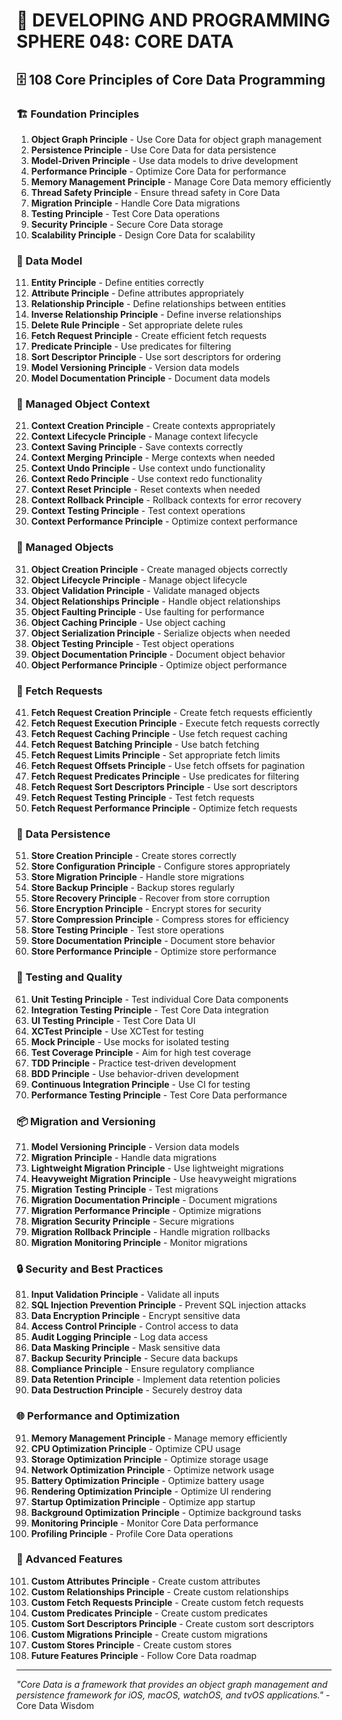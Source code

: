 # 🌟 DEVELOPING AND PROGRAMMING SPHERE 048: CORE DATA

## 🗄️ 108 Core Principles of Core Data Programming

### 🏗️ Foundation Principles

1. **Object Graph Principle** - Use Core Data for object graph management
2. **Persistence Principle** - Use Core Data for data persistence
3. **Model-Driven Principle** - Use data models to drive development
4. **Performance Principle** - Optimize Core Data for performance
5. **Memory Management Principle** - Manage Core Data memory efficiently
6. **Thread Safety Principle** - Ensure thread safety in Core Data
7. **Migration Principle** - Handle Core Data migrations
8. **Testing Principle** - Test Core Data operations
9. **Security Principle** - Secure Core Data storage
10. **Scalability Principle** - Design Core Data for scalability

### 🎯 Data Model

11. **Entity Principle** - Define entities correctly
12. **Attribute Principle** - Define attributes appropriately
13. **Relationship Principle** - Define relationships between entities
14. **Inverse Relationship Principle** - Define inverse relationships
15. **Delete Rule Principle** - Set appropriate delete rules
16. **Fetch Request Principle** - Create efficient fetch requests
17. **Predicate Principle** - Use predicates for filtering
18. **Sort Descriptor Principle** - Use sort descriptors for ordering
19. **Model Versioning Principle** - Version data models
20. **Model Documentation Principle** - Document data models

### 🧮 Managed Object Context

21. **Context Creation Principle** - Create contexts appropriately
22. **Context Lifecycle Principle** - Manage context lifecycle
23. **Context Saving Principle** - Save contexts correctly
24. **Context Merging Principle** - Merge contexts when needed
25. **Context Undo Principle** - Use context undo functionality
26. **Context Redo Principle** - Use context redo functionality
27. **Context Reset Principle** - Reset contexts when needed
28. **Context Rollback Principle** - Rollback contexts for error recovery
29. **Context Testing Principle** - Test context operations
30. **Context Performance Principle** - Optimize context performance

### 🎨 Managed Objects

31. **Object Creation Principle** - Create managed objects correctly
32. **Object Lifecycle Principle** - Manage object lifecycle
33. **Object Validation Principle** - Validate managed objects
34. **Object Relationships Principle** - Handle object relationships
35. **Object Faulting Principle** - Use faulting for performance
36. **Object Caching Principle** - Use object caching
37. **Object Serialization Principle** - Serialize objects when needed
38. **Object Testing Principle** - Test object operations
39. **Object Documentation Principle** - Document object behavior
40. **Object Performance Principle** - Optimize object performance

### 🔧 Fetch Requests

41. **Fetch Request Creation Principle** - Create fetch requests efficiently
42. **Fetch Request Execution Principle** - Execute fetch requests correctly
43. **Fetch Request Caching Principle** - Use fetch request caching
44. **Fetch Request Batching Principle** - Use batch fetching
45. **Fetch Request Limits Principle** - Set appropriate fetch limits
46. **Fetch Request Offsets Principle** - Use fetch offsets for pagination
47. **Fetch Request Predicates Principle** - Use predicates for filtering
48. **Fetch Request Sort Descriptors Principle** - Use sort descriptors
49. **Fetch Request Testing Principle** - Test fetch requests
50. **Fetch Request Performance Principle** - Optimize fetch requests

### 🚀 Data Persistence

51. **Store Creation Principle** - Create stores correctly
52. **Store Configuration Principle** - Configure stores appropriately
53. **Store Migration Principle** - Handle store migrations
54. **Store Backup Principle** - Backup stores regularly
55. **Store Recovery Principle** - Recover from store corruption
56. **Store Encryption Principle** - Encrypt stores for security
57. **Store Compression Principle** - Compress stores for efficiency
58. **Store Testing Principle** - Test store operations
59. **Store Documentation Principle** - Document store behavior
60. **Store Performance Principle** - Optimize store performance

### 🧪 Testing and Quality

61. **Unit Testing Principle** - Test individual Core Data components
62. **Integration Testing Principle** - Test Core Data integration
63. **UI Testing Principle** - Test Core Data UI
64. **XCTest Principle** - Use XCTest for testing
65. **Mock Principle** - Use mocks for isolated testing
66. **Test Coverage Principle** - Aim for high test coverage
67. **TDD Principle** - Practice test-driven development
68. **BDD Principle** - Use behavior-driven development
69. **Continuous Integration Principle** - Use CI for testing
70. **Performance Testing Principle** - Test Core Data performance

### 📦 Migration and Versioning

71. **Model Versioning Principle** - Version data models
72. **Migration Principle** - Handle data migrations
73. **Lightweight Migration Principle** - Use lightweight migrations
74. **Heavyweight Migration Principle** - Use heavyweight migrations
75. **Migration Testing Principle** - Test migrations
76. **Migration Documentation Principle** - Document migrations
77. **Migration Performance Principle** - Optimize migrations
78. **Migration Security Principle** - Secure migrations
79. **Migration Rollback Principle** - Handle migration rollbacks
80. **Migration Monitoring Principle** - Monitor migrations

### 🔒 Security and Best Practices

81. **Input Validation Principle** - Validate all inputs
82. **SQL Injection Prevention Principle** - Prevent SQL injection attacks
83. **Data Encryption Principle** - Encrypt sensitive data
84. **Access Control Principle** - Control access to data
85. **Audit Logging Principle** - Log data access
86. **Data Masking Principle** - Mask sensitive data
87. **Backup Security Principle** - Secure data backups
88. **Compliance Principle** - Ensure regulatory compliance
89. **Data Retention Principle** - Implement data retention policies
90. **Data Destruction Principle** - Securely destroy data

### 🌐 Performance and Optimization

91. **Memory Management Principle** - Manage memory efficiently
92. **CPU Optimization Principle** - Optimize CPU usage
93. **Storage Optimization Principle** - Optimize storage usage
94. **Network Optimization Principle** - Optimize network usage
95. **Battery Optimization Principle** - Optimize battery usage
96. **Rendering Optimization Principle** - Optimize UI rendering
97. **Startup Optimization Principle** - Optimize app startup
98. **Background Optimization Principle** - Optimize background tasks
99. **Monitoring Principle** - Monitor Core Data performance
100. **Profiling Principle** - Profile Core Data operations

### 🚀 Advanced Features

101. **Custom Attributes Principle** - Create custom attributes
102. **Custom Relationships Principle** - Create custom relationships
103. **Custom Fetch Requests Principle** - Create custom fetch requests
104. **Custom Predicates Principle** - Create custom predicates
105. **Custom Sort Descriptors Principle** - Create custom sort descriptors
106. **Custom Migrations Principle** - Create custom migrations
107. **Custom Stores Principle** - Create custom stores
108. **Future Features Principle** - Follow Core Data roadmap

---

*"Core Data is a framework that provides an object graph management and persistence framework for iOS, macOS, watchOS, and tvOS applications."* - Core Data Wisdom


